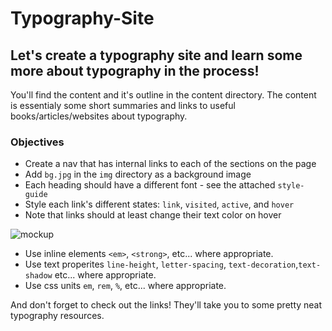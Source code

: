 # Typography-Site

## Let's create a typography site and learn some more about typography in the process!

You'll find the content and it's outline in the content directory. The content is essentialy some short summaries and links to useful books/articles/websites about typography.

### Objectives

- Create a nav that has internal links to each of the sections on the page
- Add `bg.jpg` in the `img` directory as a background image
- Each heading should have a different font - see the attached `style-guide`
- Style each link's different states: `link`, `visited`, `active`, and `hover`
- Note that links should at least change their text color on hover

![mockup](/img/mockup.gif)

- Use inline elements `<em>`, `<strong>`, etc... where appropriate.
- Use text properites `line-height`, `letter-spacing`, `text-decoration`,`text-shadow` etc... where appropriate.
- Use css units `em`, `rem`, `%`, etc... where appropriate.

And don't forget to check out the links! They'll take you to some pretty neat typography resources.